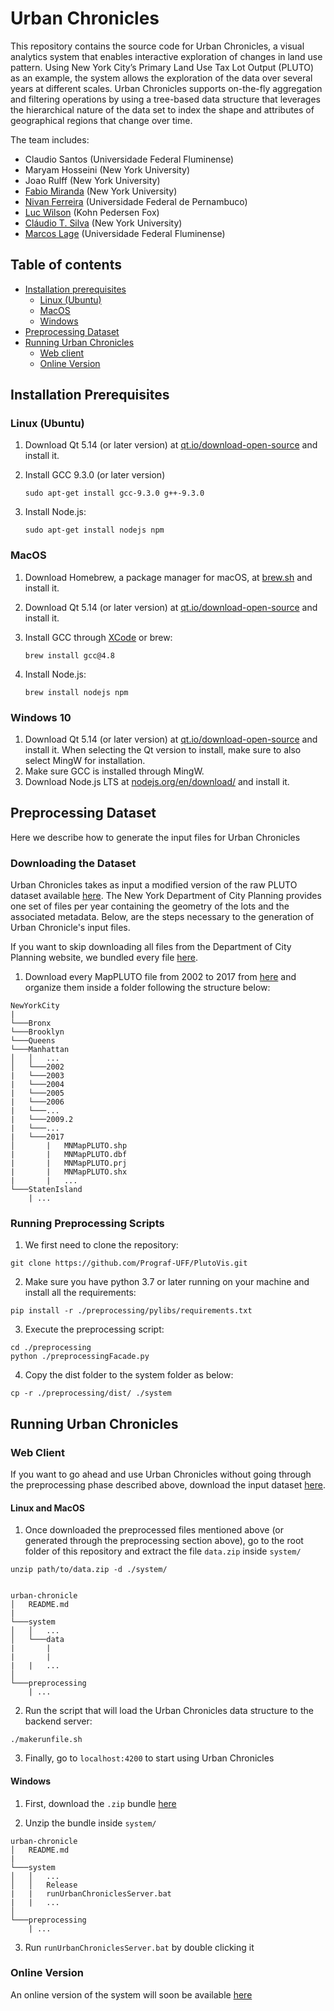 # Urban Chronicles

This repository contains the source code for Urban Chronicles, a visual analytics system that enables interactive exploration of changes in land use pattern. Using New York City’s Primary Land Use Tax Lot Output (PLUTO) as an example, the system allows the exploration of  the data over several years at different scales. Urban Chronicles supports on-the-fly aggregation and filtering operations by using a tree-based data structure that leverages the hierarchical nature of the data set to index the shape and attributes of geographical regions that change over time.

The team includes:

* Claudio Santos (Universidade Federal Fluminense)
* Maryam Hosseini (New York University)
* Joao Rulff (New York University)
* [Fabio Miranda](https://fmiranda.me) (New York University)
* [Nivan Ferreira](https://www.cin.ufpe.br/~nivan/) (Universidade Federal de Pernambuco)
* [Luc Wilson](https://ui.kpf.com) (Kohn Pedersen Fox)
* [Cláudio T. Silva](https://vgc.poly.edu/~csilva/) (New York University)
* [Marcos Lage](http://www.ic.uff.br/~mlage/) (Universidade Federal Fluminense)


## Table of contents

* [Installation prerequisites](#installation-prerequisites)
    * [Linux (Ubuntu)](#linux-ubuntu)
	* [MacOS](#macos)
	* [Windows](#windows-10)
* [Preprocessing Dataset](#preprocessing-dataset)
* [Running Urban Chronicles](#running-urban-chronicles)
    * [Web client](#web-client)
    * [Online Version](#online-version)


## Installation Prerequisites

### Linux (Ubuntu)

1. Download Qt 5.14 (or later version) at [qt.io/download-open-source](https://www.qt.io/download-open-source/) and install it.
2. Install GCC 9.3.0 (or later version)

	```
	sudo apt-get install gcc-9.3.0 g++-9.3.0
	```
3. Install Node.js:

	```
	sudo apt-get install nodejs npm

### MacOS

1. Download Homebrew, a package manager for macOS, at [brew.sh](https://brew.sh/) and install it.
2. Download Qt 5.14 (or later version) at [qt.io/download-open-source](https://www.qt.io/download-open-source/) and install it.
3. Install GCC through [XCode](https://developer.apple.com/xcode/) or brew:

	```
	brew install gcc@4.8
	```

4. Install Node.js:

	```
	brew install nodejs npm
	```
	

### Windows 10

1. Download Qt 5.14 (or later version) at [qt.io/download-open-source](https://www.qt.io/download-open-source/) and install it. When selecting the Qt version to install, make sure to also select MingW for installation. 
2. Make sure GCC is installed through MingW.
3. Download Node.js LTS at [nodejs.org/en/download/](https://nodejs.org/en/download/) and install it.

## Preprocessing Dataset

Here we describe how to generate the input files for Urban Chronicles

### Downloading the Dataset

Urban Chronicles takes as input a modified version of the raw PLUTO dataset available [here](https://www1.nyc.gov/site/planning/data-maps/open-data/dwn-pluto-mappluto.page). The New York Department of City Planning provides one set of files per year containing the geometry of the lots and the associated metadata. Below, are the steps necessary to the generation of Urban Chronicle's input files.

If you want to skip downloading all files from the Department of City Planning website, we bundled every file [here](https://drive.google.com/file/d/1HtFAEBYIdY4Mux8iN_Vajm4nyOcmVAFn/view?usp=sharing).


1. Download every MapPLUTO file from 2002 to 2017 from [here](https://www1.nyc.gov/site/planning/data-maps/open-data/bytes-archive.page?sorts[year]=0) and organize them inside a folder following the structure below:

```
NewYorkCity
|
└───Bronx
└───Brooklyn
└───Queens
└───Manhattan
│   │   ...
│   └───2002
|   └───2003
|   └───2004
|   └───2005
|   └───2006
|   └───...
|   └───2009.2
|   └───...
|   └───2017
│       |   MNMapPLUTO.shp
|       |   MNMapPLUTO.dbf
|       |   MNMapPLUTO.prj
|       |   MNMapPLUTO.shx
|       |   ...
└───StatenIsland
    | ...
```

### Running Preprocessing Scripts

1. We first need to clone the repository:

```
git clone https://github.com/Prograf-UFF/PlutoVis.git
```

2. Make sure you have python 3.7 or later running on your machine and install all the requirements:

```
pip install -r ./preprocessing/pylibs/requirements.txt
```

3. Execute the preprocessing script:

```
cd ./preprocessing
python ./preprocessingFacade.py
```

4. Copy the dist folder to the system folder as below:

```
cp -r ./preprocessing/dist/ ./system
```

## Running Urban Chronicles

### Web Client

If you want to go ahead and use Urban Chronicles without going through the preprocessing phase described above, download the input dataset [here](https://drive.google.com/file/d/1OPc8uD-N-SGJQ0KuTO7eJeN78FaIdue2/view). 

#### Linux and MacOS

1. Once downloaded the preprocessed files mentioned above (or generated through the preprocessing section above), go to the root folder of this repository and extract the file `data.zip` inside `system/`

```
unzip path/to/data.zip -d ./system/


urban-chronicle
│   README.md
|
└───system
│   │   ...
│   └───data
|       | 
|       |
|   |   ...
│   
└───preprocessing
    | ...

```

2. Run the script that will load the Urban Chronicles data structure to the backend server:
```
./makerunfile.sh
```

3. Finally, go to `localhost:4200` to start using Urban Chronicles 

#### Windows

1. First, download the `.zip` bundle [here](https://drive.google.com/file/d/1xHNegEY7fb3UHysTLZEOR-yg0bWHZn9u/view?usp=sharing)

2. Unzip the bundle inside `system/`

```
urban-chronicle
│   README.md
|
└───system
│   │   ...
│   │   Release
|   |   runUrbanChroniclesServer.bat
|   |   ...
│   
└───preprocessing
    | ...
```

3. Run `runUrbanChroniclesServer.bat` by double clicking it 

### Online Version

An online version of the system will soon be available [here]()

